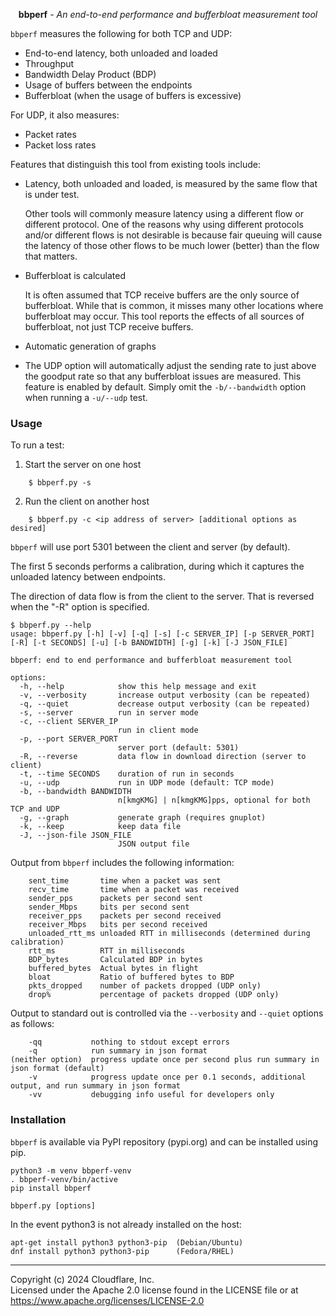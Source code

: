 <p align="center"><strong>bbperf</strong> <em>- An end-to-end performance and bufferbloat measurement tool</em></p>

`bbperf` measures the following for both TCP and UDP:

* End-to-end latency, both unloaded and loaded
* Throughput
* Bandwidth Delay Product (BDP)
* Usage of buffers between the endpoints
* Bufferbloat (when the usage of buffers is excessive)

For UDP, it also measures:

* Packet rates
* Packet loss rates

Features that distinguish this tool from existing tools include:

* Latency, both unloaded and loaded, is measured by the same flow that is under test.

    Other tools will commonly measure latency using a different flow or different protocol.  One of the reasons why using different protocols and/or different flows is not desirable is because fair queuing will cause the latency of those other flows to be much lower (better) than the flow that matters.

* Bufferbloat is calculated

    It is often assumed that TCP receive buffers are the only source of bufferbloat.  While that is common, it misses many other locations where bufferbloat may occur.  This tool reports the effects of all sources of bufferbloat, not just TCP receive buffers.

* Automatic generation of graphs

* The UDP option will automatically adjust the sending rate to just above the goodput rate so that any bufferbloat issues are measured.  This feature is enabled by default.  Simply omit the `-b/--bandwidth` option when running a `-u/--udp` test.

### Usage

To run a test:

1. Start the server on one host
```
    $ bbperf.py -s
```

2. Run the client on another host
```
    $ bbperf.py -c <ip address of server> [additional options as desired]
```

`bbperf` will use port 5301 between the client and server (by default).

The first 5 seconds performs a calibration, during which it captures the unloaded latency between endpoints.

The direction of data flow is from the client to the server.  That is reversed when the "-R" option is specified.

```
$ bbperf.py --help
usage: bbperf.py [-h] [-v] [-q] [-s] [-c SERVER_IP] [-p SERVER_PORT] [-R] [-t SECONDS] [-u] [-b BANDWIDTH] [-g] [-k] [-J JSON_FILE]

bbperf: end to end performance and bufferbloat measurement tool

options:
  -h, --help            show this help message and exit
  -v, --verbosity       increase output verbosity (can be repeated)
  -q, --quiet           decrease output verbosity (can be repeated)
  -s, --server          run in server mode
  -c, --client SERVER_IP
                        run in client mode
  -p, --port SERVER_PORT
                        server port (default: 5301)
  -R, --reverse         data flow in download direction (server to client)
  -t, --time SECONDS    duration of run in seconds
  -u, --udp             run in UDP mode (default: TCP mode)
  -b, --bandwidth BANDWIDTH
                        n[kmgKMG] | n[kmgKMG]pps, optional for both TCP and UDP
  -g, --graph           generate graph (requires gnuplot)
  -k, --keep            keep data file
  -J, --json-file JSON_FILE
                        JSON output file
```

Output from `bbperf` includes the following information:
```
    sent_time       time when a packet was sent
    recv_time       time when a packet was received
    sender_pps      packets per second sent
    sender_Mbps     bits per second sent
    receiver_pps    packets per second received
    receiver_Mbps   bits per second received
    unloaded_rtt_ms unloaded RTT in milliseconds (determined during calibration)
    rtt_ms          RTT in milliseconds
    BDP_bytes       Calculated BDP in bytes
    buffered_bytes  Actual bytes in flight
    bloat           Ratio of buffered bytes to BDP
    pkts_dropped    number of packets dropped (UDP only)
    drop%           percentage of packets dropped (UDP only)
```

Output to standard out is controlled via the `--verbosity` and `--quiet` options as follows:
```
    -qq           nothing to stdout except errors
    -q            run summary in json format
(neither option)  progress update once per second plus run summary in json format (default)
    -v            progress update once per 0.1 seconds, additional output, and run summary in json format
    -vv           debugging info useful for developers only
```

### Installation

`bbperf` is available via PyPI repository (pypi.org) and can be installed using pip.

```
python3 -m venv bbperf-venv
. bbperf-venv/bin/active
pip install bbperf

bbperf.py [options]
```

In the event python3 is not already installed on the host:

```
apt-get install python3 python3-pip  (Debian/Ubuntu)
dnf install python3 python3-pip      (Fedora/RHEL)
```

---
Copyright (c) 2024 Cloudflare, Inc.<br/>
Licensed under the Apache 2.0 license found in the LICENSE file or at https://www.apache.org/licenses/LICENSE-2.0

